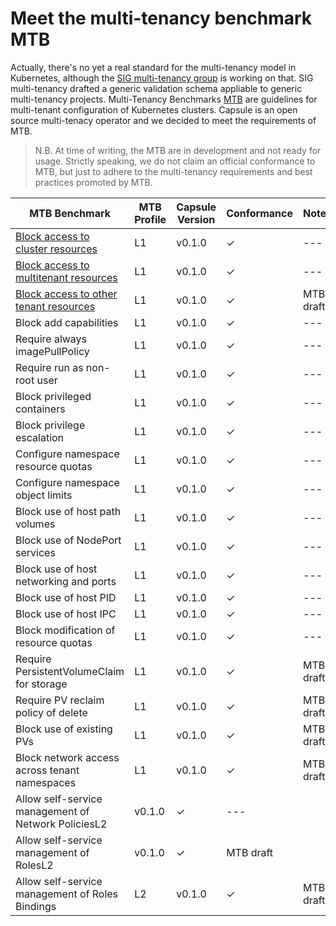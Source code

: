 # Meet the multi-tenancy benchmark MTB
Actually, there's no yet a real standard for the multi-tenancy model in Kubernetes, although the [SIG multi-tenancy group](https://github.com/kubernetes-sigs/multi-tenancy) is working on that. SIG multi-tenancy drafted a generic validation schema appliable to generic multi-tenancy projects. Multi-Tenancy Benchmarks [MTB](https://github.com/kubernetes-sigs/multi-tenancy/tree/master/benchmarks) are guidelines for multi-tenant configuration of Kubernetes clusters. Capsule is an open source multi-tenacy operator and we decided to meet the requirements of MTB.

> N.B. At time of writing, the MTB are in development and not ready for usage. Strictly speaking, we do not claim an official conformance to MTB, but just to adhere to the multi-tenancy requirements and best practices promoted by MTB.

|MTB Benchmark |MTB Profile|Capsule Version|Conformance|Notes  |
|--------------|-----------|---------------|-----------|-------|
|[Block access to cluster resources](block-access-to-cluster-resources.md)|L1|v0.1.0|✓|---|
|[Block access to multitenant resources](block-access-to-multitenant-resources.md)|L1|v0.1.0|✓|---|
|[Block access to other tenant resources](block-access-to-other-tenant-resources.md)|L1|v0.1.0|✓|MTB draft|
|Block add capabilities|L1|v0.1.0|✓|---|
|Require always imagePullPolicy|L1|v0.1.0|✓|---|
|Require run as non-root user|L1|v0.1.0|✓|---|
|Block privileged containers|L1|v0.1.0|✓|---|
|Block privilege escalation|L1|v0.1.0|✓|---|
|Configure namespace resource quotas|L1|v0.1.0|✓|---|
|Configure namespace object limits|L1|v0.1.0|✓|---|
|Block use of host path volumes|L1|v0.1.0|✓|---|
|Block use of NodePort services|L1|v0.1.0|✓|---|
|Block use of host networking and ports|L1|v0.1.0|✓|---|
|Block use of host PID|L1|v0.1.0|✓|---|
|Block use of host IPC|L1|v0.1.0|✓|---|
|Block modification of resource quotas|L1|v0.1.0|✓|---|
|Require PersistentVolumeClaim for storage|L1|v0.1.0|✓|MTB draft|
|Require PV reclaim policy of delete|L1|v0.1.0|✓|MTB draft|
|Block use of existing PVs|L1|v0.1.0|✓|MTB draft|
|Block network access across tenant namespaces|L1|v0.1.0|✓|MTB draft|
|Allow self-service management of Network PoliciesL2|v0.1.0|✓|---|
|Allow self-service management of RolesL2|v0.1.0|✓|MTB draft|
|Allow self-service management of Roles Bindings|L2|v0.1.0|✓|MTB draft|
